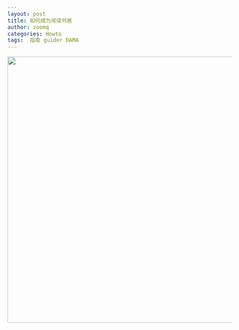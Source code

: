 ```yaml
---
layout: post
title: 如何成为阅读邻居
author: zoomq
categories: Howto
tags:  指南 guider DAMA
---
```


<img src="http://rack.0.mshcdn.com/media/ZgkyMDEzLzAzLzE0LzQzL2RvZ2xvdmVzcmVhLjBkYzQ5LmpwZwpwCXRodW1iCTk1MHg1MzQjCmUJanBn/57a4d9b6/8c0/dog-loves-reader.jpg"
width="600"/>

<!--more-->


